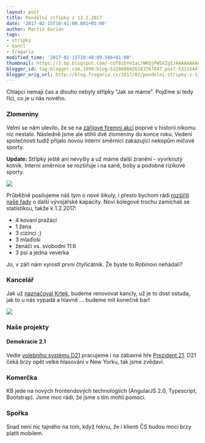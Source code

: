 ```yaml
---
layout: post
title: Pondělní střípky z 13.2.2017
date: '2017-02-15T10:41:00.001+01:00'
author: Martin Burián
tags:
- stripky
- kancl
- fragaria
modified_time: '2017-02-15T10:48:09.566+01:00'
thumbnail: https://2.bp.blogspot.com/-cUT8zbYe1ac/WKQjPWSXZgI/AAAAAAAAAz4/u4CGMr2XCrsjSdcvjE48asBuW3AHMIdKQCLcB/s72-c/uvrpmz1atvg-markus-spiske.jpg
blogger_id: tag:blogger.com,1999:blog-5328688426183767847.post-5311544707190608917
blogger_orig_url: http://blog.fragaria.cz/2017/02/pondelni-stripky-z-1322017.html
---
```


Chlapci nemají čas a dlouho nebyly střípky "Jak se máme". Pojďme si tedy
říci, co je u nás nového.  
<span id="more"></span>  

### Zlomeniny

Velmi se nám ulevilo, že se na [zářijové firemní
akci](http://blog.fragaria.cz/2016/09/zapisky-z-cest-krajem-krakonosovym.html)
poprvé v historii nikomu nic nestalo. Následně jsme ale stihli dvě
zlomeniny do konce roku. Vedení společnosti tudíž přijalo novou interní
směrnici zakazující nekopům míčové sporty.  
  
**Update:** Střípky ještě ani nevyšly a už máme další zranění -
vyvrknutý kotník. Interní směrnice se rozšiřuje i na saně, boby a
podobné rizikové
sporty.  
  

[![](https://2.bp.blogspot.com/-cUT8zbYe1ac/WKQjPWSXZgI/AAAAAAAAAz4/u4CGMr2XCrsjSdcvjE48asBuW3AHMIdKQCLcB/s400/uvrpmz1atvg-markus-spiske.jpg)](https://2.bp.blogspot.com/-cUT8zbYe1ac/WKQjPWSXZgI/AAAAAAAAAz4/u4CGMr2XCrsjSdcvjE48asBuW3AHMIdKQCLcB/s1600/uvrpmz1atvg-markus-spiske.jpg)

  
Průběžně posilujeme náš tým o nové šikuly, i přesto bychom rádi
[rozšířili naše řady](http://kariera.fragaria.cz/) o další vývojářské
kapacity. Noví kolegové trochu zamíchali se statistikou, takže k
1.2.2017:  

  - 4 kovaní pražácí
  - 1 žena
  - 3 cizinci ;)
  - 3 mlaďoši
  - ženáči vs. svobodní 11:6
  - 3 psi a jedna veverka

Jo, v září nám vyrostl první čtyřicátník. Že byste to Robinovi
nehádali?  
  

### Kancelář

Jak už [naznačoval
Krtek](http://blog.fragaria.cz/2017/01/pondelni-stripky-z-2312017.html),
budeme renovovat kancly, už je to dost ostuda, jak to u nás vypadá a
hlavně ... budeme mít konečně
bar\!  
  

[![](https://2.bp.blogspot.com/-rYfo3naXKjE/WJrpSnINJQI/AAAAAAAAOUk/Q5erTE5FnGEeVCOC0apB_AOUjO3yM9dCQCLcB/s320/dasdfsafsda.png)](https://2.bp.blogspot.com/-rYfo3naXKjE/WJrpSnINJQI/AAAAAAAAOUk/Q5erTE5FnGEeVCOC0apB_AOUjO3yM9dCQCLcB/s1600/dasdfsafsda.png)

  

### Naše projekty

#### Demokracie 2.1

Vedle [volebního systému D21](http://www.d21.me/) pracujeme i na zábavné
hře [Prezident 21](http://www.prezident21.cz/). D21 čeká brzy opět velké
hlasování v New Yorku, tak jsme zvědaví.  
  

### Komerčka

KB jede na nových frontendových technologiích (AngularJS 2.0,
Typescript, Bootstrap). Jsme moc rádi, že jsme s tím mohli pomoci.  
  

### Spořka

Snad není nic tajného na tom, když řeknu, že i klienti ČS budou moci
brzy platit mobilem.
